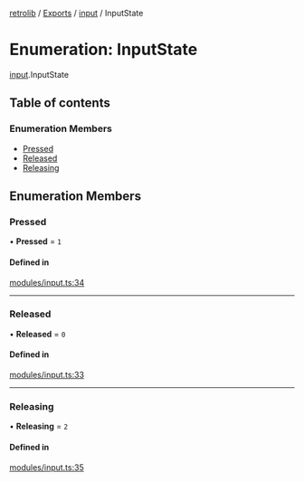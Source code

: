 [retrolib](../README.md) / [Exports](../modules.md) / [input](../modules/input.md) / InputState

# Enumeration: InputState

[input](../modules/input.md).InputState

## Table of contents

### Enumeration Members

- [Pressed](input.InputState.md#pressed)
- [Released](input.InputState.md#released)
- [Releasing](input.InputState.md#releasing)

## Enumeration Members

### Pressed

• **Pressed** = ``1``

#### Defined in

[modules/input.ts:34](https://github.com/philbgarner/retrolib/blob/f0d6031/src/modules/input.ts#L34)

___

### Released

• **Released** = ``0``

#### Defined in

[modules/input.ts:33](https://github.com/philbgarner/retrolib/blob/f0d6031/src/modules/input.ts#L33)

___

### Releasing

• **Releasing** = ``2``

#### Defined in

[modules/input.ts:35](https://github.com/philbgarner/retrolib/blob/f0d6031/src/modules/input.ts#L35)
